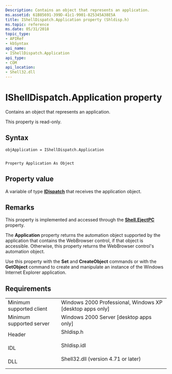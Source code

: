 ```yaml
---
Description: Contains an object that represents an application.
ms.assetid: 61B85691-399D-41c1-9901-825345A38E5A
title: IShellDispatch.Application property (Shldisp.h)
ms.topic: reference
ms.date: 05/31/2018
topic_type: 
- APIRef
- kbSyntax
api_name: 
- IShellDispatch.Application
api_type: 
- COM
api_location: 
- Shell32.dll
---
```


# IShellDispatch.Application property

Contains an object that represents an application.

This property is read-only.

## Syntax


```JScript
objApplication = IShellDispatch.Application
```


```VB

Property Application As Object
```





## Property value

A variable of type [**IDispatch**](/windows/win32/api/oaidl/nn-oaidl-idispatch) that receives the application object.

## Remarks

This property is implemented and accessed through the [**Shell.EjectPC**](shell-ejectpc.md) property.

The **Application** property returns the automation object supported by the application that contains the WebBrowser control, if that object is accessible. Otherwise, this property returns the WebBrowser control's automation object.

Use this property with the **Set** and **CreateObject** commands or with the **GetObject** command to create and manipulate an instance of the Windows Internet Explorer application.

## Requirements



|                                     |                                                                                                                |
|-------------------------------------|----------------------------------------------------------------------------------------------------------------|
| Minimum supported client<br/> | Windows 2000 Professional, Windows XP \[desktop apps only\]<br/>                                         |
| Minimum supported server<br/> | Windows 2000 Server \[desktop apps only\]<br/>                                                           |
| Header<br/>                   | <dl> <dt>Shldisp.h</dt> </dl>                           |
| IDL<br/>                      | <dl> <dt>Shldisp.idl</dt> </dl>                         |
| DLL<br/>                      | <dl> <dt>Shell32.dll (version 4.71 or later)</dt> </dl> |



 

 